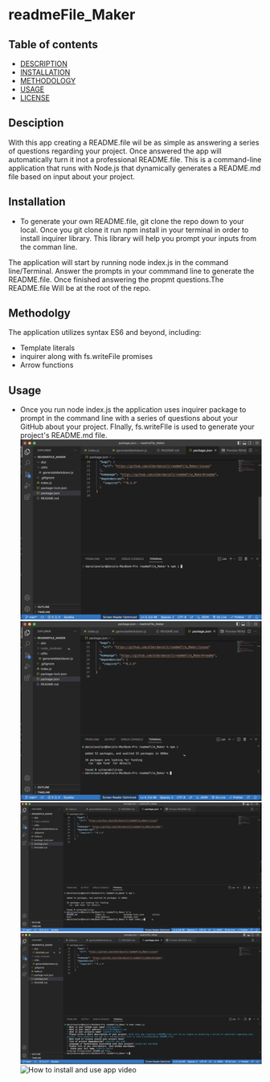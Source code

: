 # readmeFile_Maker
## Table of contents
  * [DESCRIPTION](#description)
  * [INSTALLATION](#installation)
  * [METHODOLOGY](#methodology)
  * [USAGE](#usage)
  * [LICENSE](#contact-me)

## Desciption
With this app creating a README.file wil be as simple as answering a series of questions regarding your project. Once answered the app will automatically turn it inot a professional README.file.
This is a command-line application that runs with Node.js that dynamically generates a README.md file based on input about your project.

## Installation 
- To generate your own README.file, git clone the repo down to your local. 
Once you git clone it run npm install in your terminal in order to install inquirer library. This library will help you prompt your inputs from the comman line.

The application will start by running node index.js in the command line/Terminal. Answer the prompts in your commmand line to generate the README.file.
 Once finished answering the propmt questions.The README.file Will be at the root of the repo.

## Methodolgy 
 The application utilizes syntax ES6 and beyond, including:
 - Template literals
 - inquirer along with fs.writeFile promises
 - Arrow functions

## Usage
- Once you run node index.js the application uses inquirer package to prompt in the command line with a series of questions about your GitHub about your project.
FInally, fs.writeFIle is used to generate your project's README.md file.
![image](./utilis/images/Screenshot%202023-05-12%20at%207.20.50%20PM.png)
![image](./utilis/images/Screenshot%202023-05-12%20at%207.21.52%20PM.png)
![image](./utilis/images/Screenshot%202023-05-12%20at%207.29.02%20PM.png)
![image](./utilis/images/Screenshot%202023-05-12%20at%207.34.54%20PM.png)
![How to install and use app video](https://drive.google.com/file/d/1jM13jfwdAMWcE5Kt9_OrwWLjDsAhzEGa/view)
